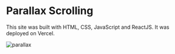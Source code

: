 # Parallax Scrolling

This site was built with HTML, CSS, JavaScript and ReactJS. It was deployed on Vercel.

![parallax](https://user-images.githubusercontent.com/71913145/218219441-bdcecec1-e7dd-4aef-95b8-b82f52061875.png)
